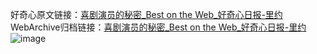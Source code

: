 好奇心原文链接：[喜剧演员的秘密_Best on the Web_好奇心日报-里约](https://www.qdaily.com/articles/1962.html)
WebArchive归档链接：[喜剧演员的秘密_Best on the Web_好奇心日报-里约](http://web.archive.org/web/20190623150139/https://www.qdaily.com/articles/1962.html)
![image](http://ww3.sinaimg.cn/large/007d5XDply1g3v4ltn00bj30u021b7kq)